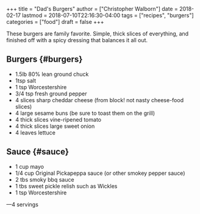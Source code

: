 +++
title = "Dad's Burgers"
author = ["Christopher Walborn"]
date = 2018-02-17
lastmod = 2018-07-10T22:16:30-04:00
tags = ["recipes", "burgers"]
categories = ["food"]
draft = false
+++

These burgers are family favorite. Simple, thick slices of everything, and
finished off with a spicy dressing that balances it all out.<!--more-->


## Burgers {#burgers}

-   1.5lb 80% lean ground chuck
-   1tsp salt
-   1 tsp Worcestershire
-   3/4 tsp fresh ground pepper
-   4 slices sharp cheddar cheese (from block! not nasty cheese-food slices)
-   4 large sesame buns (be sure to toast them on the grill)
-   4 thick slices vine-ripened tomato
-   4 thick slices large sweet onion
-   4 leaves lettuce


## Sauce {#sauce}

-   1 cup mayo
-   1/4 cup Original Pickapeppa sauce (or other smokey pepper sauce)
-   2 tbs smoky bbq sauce
-   1 tbs sweet pickle relish such as Wickles
-   1 tsp Worcestershire

—4 servings
